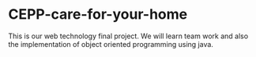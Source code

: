 # CEPP-care-for-your-home
This is our web technology final project. We will learn team work and also the implementation of object oriented programming using java.

